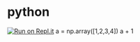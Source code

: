 # python
[![Run on Repl.it](https://repl.it/badge/github/prudhvieng/python)](https://repl.it/github/prudhvieng/python)
a = np.array([1,2,3,4])
a + 1